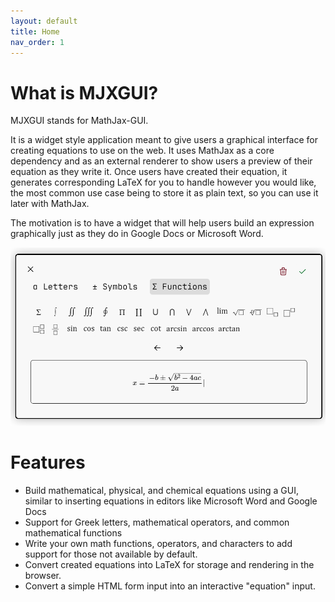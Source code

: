 ```yaml
---
layout: default
title: Home
nav_order: 1
---
```


# What is MJXGUI?
MJXGUI stands for MathJax-GUI.

It is a widget style application meant to give users a graphical interface for creating equations to use on the web. It uses MathJax as a core dependency and as an external renderer to show users a preview of their equation as they write it. Once users have created their equation, it generates corresponding LaTeX for you to handle however you would like, the most common use case being to store it as plain text, so you can use it later with MathJax.

The motivation is to have a widget that will help users build an expression graphically just as they do in Google Docs or Microsoft Word.

![MJXGUI Editor Window](media/mjxgui-editor.png)

# Features
- Build mathematical, physical, and chemical equations using a GUI, similar to inserting equations in editors like Microsoft Word and Google Docs
- Support for Greek letters, mathematical operators, and common mathematical functions
- Write your own math functions, operators, and characters to add support for those not available by default.
- Convert created equations into LaTeX for storage and rendering in the browser.
- Convert a simple HTML form input into an interactive "equation" input.
